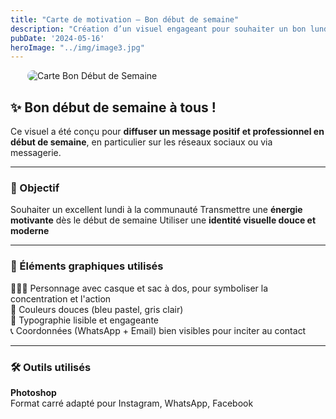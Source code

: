 ```yaml
---
title: "Carte de motivation – Bon début de semaine"
description: "Création d’un visuel engageant pour souhaiter un bon lundi à son audience de manière professionnelle et chaleureuse."
pubDate: '2024-05-16'
heroImage: "../img/image3.jpg"
---
```


<img src="/img/image3.jpg" alt="Carte Bon Début de Semaine" style="display:block; margin:auto; max-width:450px; border-radius:12px;"/>

## ✨ Bon début de semaine à tous !

Ce visuel a été conçu pour **diffuser un message positif et professionnel en début de semaine**, en particulier sur les réseaux sociaux ou via messagerie.

---

### 🎯 Objectif

Souhaiter un excellent lundi à la communauté
 Transmettre une **énergie motivante** dès le début de semaine
 Utiliser une **identité visuelle douce et moderne**

---

### 🧩 Éléments graphiques utilisés

 👩🏾‍🦱 Personnage avec casque et sac à dos, pour symboliser la concentration et l'action<br>
 🎨 Couleurs douces (bleu pastel, gris clair)<br>
💬 Typographie lisible et engageante<br>
📞 Coordonnées (WhatsApp + Email) bien visibles pour inciter au contact

---

### 🛠️ Outils utilisés

 **Photoshop** <br>
  Format carré adapté pour Instagram, WhatsApp, Facebook


